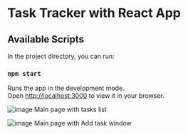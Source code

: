 # Task Tracker with React App

## Available Scripts

In the project directory, you can run:

### `npm start`

Runs the app in the development mode.\
Open [http://localhost:3000](http://localhost:3000) to view it in your browser.


![image](https://user-images.githubusercontent.com/58119582/217288458-7904f4ba-4f39-4b86-b54f-e69b271434ac.png)
Main page with tasks list

![image](https://user-images.githubusercontent.com/58119582/217288771-ea1dbfe8-cdca-4917-abb5-d6703efdab4d.png)
Main page with Add task window
